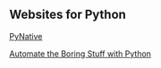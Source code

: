 ## Websites for Python

[PyNative](https://pynative.com/)

[Automate the Boring Stuff with Python](https://automatetheboringstuff.com/)

